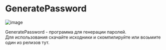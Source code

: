 # GeneratePassword

![image](https://github.com/tailogs/GeneratePassword/assets/69743960/35c9ee8a-ade0-47b8-88ee-d56fafc16a36)

GeneratePassword - программа для генерации паролей.<br>
Для использования скачайте исходники и скомпилируйте или возьмите один из релизов тут.
